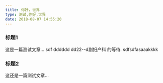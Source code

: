 ```yaml
---
title: 你好，世界
type: 测试,你好,世界
date: 2018-08-07 14:55:20
---
```

### 标题1
这是一篇测试文章...
sdf
dddddd
dd22--d副妇产科 的等待. sdfsdfasaaakkkk

### 标题2
这还是一篇测试文章...